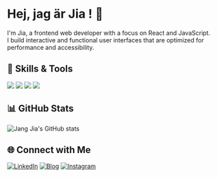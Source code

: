 # Hej, jag är Jia ! 👋

I'm Jia, a frontend web developer with a focus on React and JavaScript. <br/> I build interactive and functional user interfaces that are optimized for performance and accessibility.

## 🔧 Skills & Tools

![](https://img.shields.io/badge/Code-React-informational?style=flat&logo=react&logoColor=white&color=2bbc8a)
![](https://img.shields.io/badge/Code-JavaScript-informational?style=flat&logo=javascript&logoColor=white&color=2bbc8a)
![](https://img.shields.io/badge/Tools-Git-informational?style=flat&logo=git&logoColor=white&color=2bbc8a)
![](https://img.shields.io/badge/Hosting-Vercel-informational?style=flat&logo=vercel&logoColor=white&color=2bbc8a)

## 📊 GitHub Stats

![Jang Jia's GitHub stats](https://github-readme-stats.vercel.app/api?username=jangjia01234&show_icons=true&theme=dracula)

## 🌐 Connect with Me

[![LinkedIn](https://img.shields.io/badge/-LinkedIn-0077B5?logo=linkedin&logoColor=white&style=for-the-badge)](https://www.linkedin.com/in/jiajang/)
[![Blog](https://img.shields.io/badge/-Portfolio-000000?logo=react&logoColor=white&style=for-the-badge)](https://hejnino.tistory.com/)
[![Instagram](https://img.shields.io/badge/-Instagram-1DA1F2?logo=instagram&logoColor=white&style=for-the-badge)]([https://instagram.com/your-instagram-profile](https://www.instagram.com/dazezd_z/))


<!--   
<h1 align="center"> Hej, jag är Jia ! <img align="center" src="https://github.com/rajput2107/rajput2107/blob/master/Assets/Handshake.gif" height="33px" /></h1>

<h4 align="center">
  <code><a href="https://www.linkedin.com/in/jiajang/" title="LinkedIn"><img width="22" src="https://github.com/zumrudu-anka/zumrudu-anka/blob/master/images/linkedin.svg"> Linkedin </a></code>
  <code><a href="https://hejnino.tistory.com/" title="Tistory Profile"><img width="22" src="https://blog.kakaocdn.net/dn/Nqwam/btrdmBnaJK4/H1Ez1UWUCiVHAkMssL9Bi1/img.png"> Blog </a></code>
  <code><a href="https://www.instagram.com/dazezd_z/" title="Instagram Profile"><img width="22" src="https://github.com/zumrudu-anka/zumrudu-anka/blob/master/images/instagram.svg"> Instagram </a></code>
</h4>
<br />
  <div align="center">
  
  [![Jia's GitHub stats](https://github-readme-stats.vercel.app/api?username=jangjia01234&theme=radical)](https://github.com/jangjia01234/github-readme-stats)

</div>
 -->
